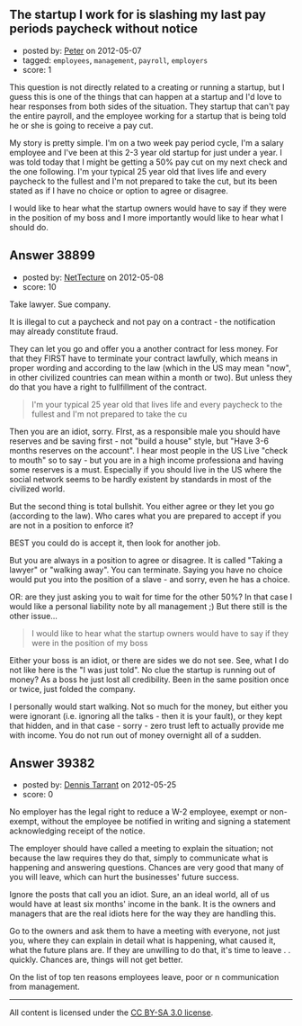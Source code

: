 ## The startup I work for is slashing my last pay periods paycheck without notice

- posted by: [Peter](https://stackexchange.com/users/-1/10769-peter) on 2012-05-07
- tagged: `employees`, `management`, `payroll`, `employers`
- score: 1

This question is not directly related to a creating or running a startup, but I guess this is one of the things that can happen at a startup and I'd love to hear responses from both sides of the situation. They startup that can't pay the entire payroll, and the employee working for a startup that is being told he or she is going to receive a pay cut.

My story is pretty simple. I'm on a two week pay period cycle, I'm a salary employee and I've been at this 2-3 year old startup for just under a year. I was told today that I might be getting a 50% pay cut on my next check and the one following. I'm your typical 25 year old that lives life and every paycheck to the fullest and I'm not prepared to take the cut, but its been stated as if I have no choice or option to agree or disagree. 

I would like to hear what the startup owners would have to say if they were in the position of my boss and I more importantly would like to hear what I should do.


## Answer 38899

- posted by: [NetTecture](https://stackexchange.com/users/-1/3350-nettecture) on 2012-05-08
- score: 10

Take lawyer. Sue company.

It is illegal to cut a paycheck and not pay on a contract - the notification may already constitute fraud.

They can let you go and offer you a another contract for less money. For that they FIRST have to terminate your contract lawfully, which means in proper wording and according to the law (which in the US may mean "now", in other civilized countries can mean within a month or two). But unless they do that you have a right to fullfillment of the contract.

> I'm your typical 25 year old that lives life and every paycheck to the fullest 
> and I'm not prepared to take the cu

Then you are an idiot, sorry. FIrst, as a responsible male you should have reserves and be saving first - not "build a house" style, but "Have 3-6 months reserves on the account". I hear most people in the US Live "check to mouth" so to say - but you are in a high income professiona and having some reserves is a must. Especially if you should live in the US where the social network seems to be hardly existent by standards in most of the civilized world.

But the second thing is total bullshit. You either agree or they let you go (according to the law). Who cares what you are prepared to accept if you are not in a position to enforce it?

BEST you could do is accept it, then look for another job.

But you are always in a position to agree or disagree. It is called "Taking a lawyer" or "walking away". You can terminate. Saying you have no choice would put you into the position of a slave - and sorry, even he has a choice.

OR: are they just asking you to wait for time for the other 50%? In that case I would like a personal liability note by all management ;) But there still is the other issue...

> I would like to hear what the startup owners would have to say if they were in 
> the position of my boss 

Either your boss is an idiot, or there are sides we do not see. See, what I do not like here is the "I was just told". No clue the startup is running out of money? As a boss he just lost all credibility. Been in the same position once or twice, just folded the company.

I personally would start walking. Not so much for the money, but either you were ignorant (i.e. ignoring all the talks - then it is your fault), or they kept that hidden, and in that case - sorry - zero trust left to actually provide me with income. You do not run out of money overnight all of a sudden.


## Answer 39382

- posted by: [Dennis Tarrant](https://stackexchange.com/users/-1/18102-dennis-tarrant) on 2012-05-25
- score: 0

No employer has the legal right to reduce a W-2 employee, exempt or non-exempt, without the employee be notified in writing and signing a statement acknowledging receipt of the notice. 

The employer should have called a meeting to explain the situation; not because the law requires they do that, simply to communicate what is happening and answering questions. Chances are very good that many of you will leave, which can hurt the businesses' future success.

Ignore the posts that call you an idiot. Sure, an an ideal world, all of us would have at least six months' income in the bank. It is the owners and managers that are the real idiots here for the way they are handling this. 

Go to the owners and ask them to have a meeting with everyone, not just you, where they can explain in detail what is happening, what caused it, what the future plans are. If they are unwilling to do that, it's time to leave . . quickly. Chances are, things will not get better.

On the list of top ten reasons employees leave, poor or n communication from management.



---

All content is licensed under the [CC BY-SA 3.0 license](https://creativecommons.org/licenses/by-sa/3.0/).
